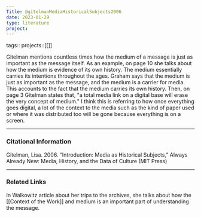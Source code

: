 ```yaml
---
Title: @gitelmanMediaHistoricalSubjects2006
date: 2023-01-29
type: literature
project:
---
```

tags:: 
projects::[[]]


Gitelman mentions countless times how the medium of a message is just as important as the message itself. As an example, on page 10 she talks about how the medium is evidence of its own history. The medium essentially carries its intentions throughout the ages. Graham says that the medium is just as important as the message, and the medium is a carrier for media. This accounts to the fact that the medium carries its own history.
Then, on page 3 Gitelman states that, "a total media link on a digital base will erase the very concept of medium."  I think this is referring to how once everything goes digital, a lot of the context to the media such as the kind of paper used or where it was distributed too will be gone because everything is on a screen. 

---
### Citational Information
Gitelman, Lisa. 2006. “Introduction: Media as Historical Subjects,” Always Already New: Media, History, and the Data of Culture (MIT Press)

---

### Related Links

In Walkowitz article about her trips to the archives, she talks about how the [[Context of the Work]] and medium is an important part of understanding the message.